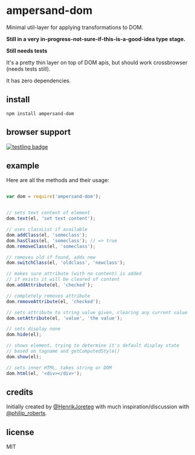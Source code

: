 # ampersand-dom

Minimal util-layer for applying transformations to DOM.

**Still in a very in-progress-not-sure-if-this-is-a-good-idea type stage.**

**Still needs tests**

It's a pretty thin layer on top of DOM apis, but should work crossbrowser (needs tests still).

It has zero dependencies.

## install

```
npm install ampersand-dom
```

## browser support
[![testling badge](https://ci.testling.com/AmpersandJS/ampersand-dom.png)](https://ci.testling.com/AmpersandJS/ampersand-dom)

## example

Here are all the methods and their usage:

```javascript

var dom = require('ampersand-dom');


// sets text content of element
dom.text(el, 'set text content');

// uses classList if available
dom.addClass(el, 'someclass');
dom.hasClass(el, 'someclass'); // => true
dom.removeClass(el, 'someclass');

// removes old if found, adds new
dom.switchClass(el, 'oldclass', 'newclass');

// makes sure attribute (with no content) is added
// if exists it will be cleared of content
dom.addAttribute(el, 'checked');

// completely removes attribute
dom.removeAttribute(el, 'checked');

// sets attribute to string value given, clearing any current value
dom.setAttribute(el, 'value', 'the value');

// sets display none
dom.hide(el);

// shows element, trying to determine it's default display state
// based on tagname and getComputedStyle()
dom.show(el);

// sets inner HTML, takes string or DOM
dom.html(el, '<div></div>');
```

## credits

Initially created by [@HenrikJoreteg](http://twitter.com/henrikjoreteg) with much inspiration/discussion with [@philip_roberts](https://twitter.com/philip_roberts).

## license

MIT

